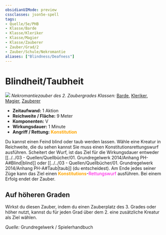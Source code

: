 ```yaml
---
obsidianUIMode: preview
cssclasses: json5e-spell
tags:
- Quelle/5e/PHB
- Klasse/Barde
- Klasse/Kleriker
- Klasse/Magier
- Klasse/Zauberer
- Zauber/Grad/2
- Zauber/Schule/Nekromantie
aliases: ["Blindness/Deafness"]
---
```

# Blindheit/Taubheit
![](../../../99%20-%20Setup/Files/Bildersammlung/Symbolik/Nekromantiezauber.webp#token)
*Nekromantiezauber des 2. Zaubergrades*
*Klassen:* [Barde](05%20-%20Wikipedia/Charakteroptionen/02.%20Klassen/Barde.md), [Kleriker](../Charakteroptionen/Klassen/Kleriker.md), [Magier](../Charakteroptionen/Klassen/Magier.md), [Zauberer](../Charakteroptionen/Klassen/Zauberer.md)

- **Zeitaufwand:** 1 Aktion
- **Reichweite / Fläche:** 9 Meter
- **Komponenten:** V
- **Wirkungsdauer:** 1 Minute
- **Angriff / Rettung:** <font color="orange">**Konstitution**</font> 

Du kannst einen Feind blind oder taub werden lassen. Wähle eine Kreatur in Reichweite, die du sehen kannst Sie muss einen Konstitutionsrettungswurf ausführen. Scheitert der Wurf, ist das Ziel für die Wirkungsdauer entweder [[../../03 - Quellen/Quellbücher/01. Grundregelwerk 2014/Anhang PH-A#Blind|blind]] oder [[../../03 - Quellen/Quellbücher/01. Grundregelwerk 2014/Anhang PH-A#Taub|taub]] (du entscheidest). Am Ende jedes seiner Züge kann das Ziel einen <font color="orange">**Konstitutions**</font>-<font color="#FF00E0">Rettungswurf</font> ausführen. Bei einem Erfolg endet der Zauber.

## Auf höheren Graden 

Wirkst du diesen Zauber, indem du einen Zauberplatz des 3. Grades oder höher nutzt, kannst du für jeden Grad über dem 2. eine zusätzliche Kreatur als Ziel wählen.

 *Quelle:* Grundregelwerk / Spielerhandbuch